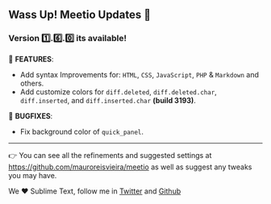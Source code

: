 ## Wass Up! Meetio Updates 🎁

### Version 1️⃣.6️⃣.0️⃣ its available!

📣 **FEATURES**:

* Add syntax Improvements for: `HTML`, `CSS`, `JavaScript`, `PHP` & `Markdown` and others.
* Add customize colors for  `diff.deleted`, `diff.deleted.char`, `diff.inserted`, and `diff.inserted.char` **(build 3193)**.

👾 **BUGFIXES**:

* Fix background color of `quick_panel`.

---

👉 You can see all the refinements and suggested settings at https://github.com/mauroreisvieira/meetio
as well as suggest any tweaks you may have.

We ♥️ Sublime Text, follow me in [Twitter](https://twitter.com/mauroreisviera) and
[Github](https://github.com/mauroreisvieira/)
